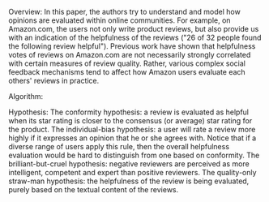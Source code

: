 Overview:
In this paper, the authors try to understand and model how opinions are evaluated within online communities. For example, on Amazon.com, the users not only write product reviews, but also provide us with an indication of the helpfulness of the reviews ("26 of 32 people found the following review helpful"). Previous work have shown that helpfulness votes of reviews on Amazon.com are not necessarily strongly correlated with certain measures of review quality. Rather, various complex social feedback mechanisms tend to affect how Amazon users evaluate each others' reviews in practice.

Algorithm:


Hypothesis:
The conformity hypothesis: a review is evaluated as helpful when its star rating is closer to the consensus (or average) star rating for the product.
The individual-bias hypothesis: a user will rate a review more highly if it expresses an opinion that he or she agrees with. Notice that if a diverse range of users apply this rule, then the overall helpfulness evaluation would be hard to distinguish from one based on conformity.
The brilliant-but-cruel hypothesis: negative reviewers are perceived as more intelligent, competent and expert than positive reviewers.
The quality-only straw-man hypothesis: the helpfulness of the review is being evaluated, purely based on the textual content of the reviews.
